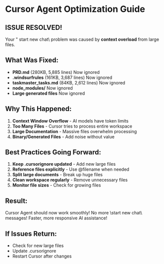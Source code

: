 #  Cursor Agent Optimization Guide

##  ISSUE RESOLVED!

Your " start new chat\ problem was caused by **context overload** from large files.

## What Was Fixed:

- **PRD.md** (280KB, 5,885 lines) Now ignored
- **.windsurfrules** (161KB, 3,687 lines) Now ignored 
- **taskmaster_tasks.md** (84KB, 2,612 lines) Now ignored
- **node_modules/** Now ignored
- **Large generated files** Now ignored

## Why This Happened:

1. **Context Window Overflow** - AI models have token limits
2. **Too Many Files** - Cursor tries to process entire workspace
3. **Large Documentation** - Massive files overwhelm processing
4. **Binary/Generated Files** - Add noise without value

## Best Practices Going Forward:

1. **Keep .cursorignore updated** - Add new large files
2. **Reference files explicitly** - Use @filename when needed
3. **Split large documents** - Break up huge files
4. **Clean workspace regularly** - Remove unnecessary files
5. **Monitor file sizes** - Check for growing files

## Result:
 Cursor Agent should now work smoothly!
 No more \start new chat\ messages!
 Faster, more responsive AI assistance!

## If Issues Return:
- Check for new large files
- Update .cursorignore
- Restart Cursor after changes
